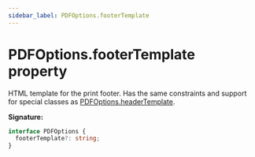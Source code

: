 ```yaml
---
sidebar_label: PDFOptions.footerTemplate
---
```


# PDFOptions.footerTemplate property

HTML template for the print footer. Has the same constraints and support for
special classes as
[PDFOptions.headerTemplate](./puppeteer.pdfoptions.headertemplate.md).

**Signature:**

```typescript
interface PDFOptions {
  footerTemplate?: string;
}
```
